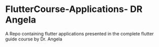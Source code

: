 # FlutterCourse-Applications- DR Angela
A Repo containing flutter applications presented in the complete flutter guide course by Dr. Angela
